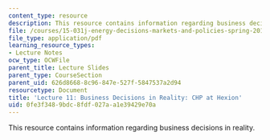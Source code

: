 ```yaml
---
content_type: resource
description: This resource contains information regarding business decisions in reality.
file: /courses/15-031j-energy-decisions-markets-and-policies-spring-2012/0fe3f3489bdc8fdf027aa1e39429e70a_MIT15_031JS12_lec11.pdf
file_type: application/pdf
learning_resource_types:
- Lecture Notes
ocw_type: OCWFile
parent_title: Lecture Slides
parent_type: CourseSection
parent_uid: 626d8668-8c96-847e-527f-5847537a2d94
resourcetype: Document
title: 'Lecture 11: Business Decisions in Reality: CHP at Hexion'
uid: 0fe3f348-9bdc-8fdf-027a-a1e39429e70a
---
```

This resource contains information regarding business decisions in reality.